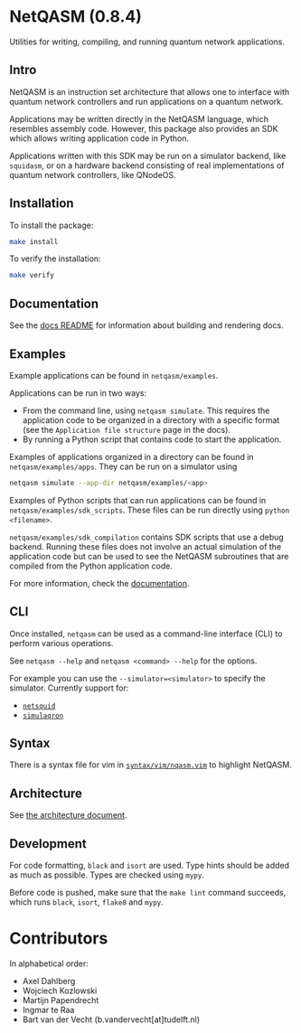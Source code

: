 # NetQASM (0.8.4)
Utilities for writing, compiling, and running quantum network applications.

## Intro
NetQASM is an instruction set architecture that allows one to interface with quantum network controllers and run applications on a quantum network.

Applications may be written directly in the NetQASM language, which resembles assembly code. However, this package also provides an SDK which allows writing application code in Python.

Applications written with this SDK may be run on a simulator backend, like `squidasm`,
or on a hardware backend consisting of real implementations of quantum network controllers, like QNodeOS.


## Installation

To install the package:
```sh
make install
```

To verify the installation:
```sh
make verify
```

## Documentation
See the [docs README](./docs/README.md) for information about building and rendering docs.



## Examples
Example applications can be found in `netqasm/examples`.

Applications can be run in two ways:
- From the command line, using `netqasm simulate`. 
  This requires the application code to be organized in a directory with a specific format (see the `Application file structure` page in the docs).
- By running a Python script that contains code to start the application.

Examples of applications organized in a directory can be found in `netqasm/examples/apps`.
They can be run on a simulator using
```sh
netqasm simulate --app-dir netqasm/examples/<app>
```

Examples of Python scripts that can run applications can be found in `netqasm/examples/sdk_scripts`. These files can be run directly using `python <filename>`.

`netqasm/examples/sdk_compilation` contains SDK scripts that use a debug backend. Running these files does not involve an actual simulation of the application code but can be used to see the NetQASM subroutines that are compiled from the Python application code.

For more information, check the [documentation](#documentation).


## CLI
Once installed, `netqasm` can be used as a command-line interface (CLI) to perform various operations.

See `netqasm --help` and `netqasm <command> --help` for the options.

For example you can use the `--simulator=<simulator>` to specify the simulator.
Currently support for:
* [`netsquid`](https://netsquid.org/)
* [`simulaqron`](http://www.simulaqron.org/)


## Syntax
There is a syntax file for vim in [`syntax/vim/nqasm.vim`](https://gitlab.tudelft.nl/qinc-wehner/NetQASM/NetQASM/blob/master/syntax/vim/nqasm.vim) to highlight NetQASM.


## Architecture
See [the architecture document](./netqasm/ARCH.md).


## Development

For code formatting, `black` and `isort` are used.
Type hints should be added as much as possible.
Types are checked using `mypy`.

Before code is pushed, make sure that the `make lint` command succeeds, which runs `black`, `isort`, `flake8` and `mypy`.


# Contributors
In alphabetical order:
- Axel Dahlberg
- Wojciech Kozlowski
- Martijn Papendrecht
- Ingmar te Raa
- Bart van der Vecht (b.vandervecht[at]tudelft.nl)